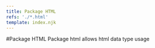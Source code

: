 ```yaml
---
title: Package HTML
refs: './*.html'
template: index.njk
---
```


#Package HTML
Package html allows html data type usage